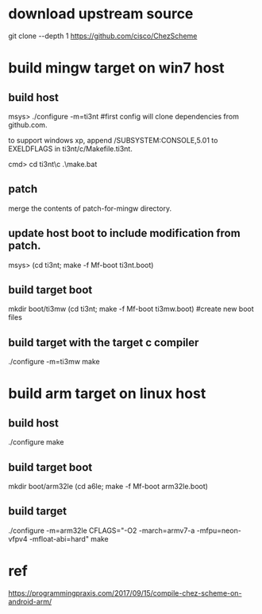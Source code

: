 # download upstream source
git clone --depth 1 https://github.com/cisco/ChezScheme

# build mingw target on win7 host


## build host
msys>
 ./configure -m=ti3nt #first config will clone dependencies from github.com.

to support windows xp,
append /SUBSYSTEM:CONSOLE,5.01 to EXELDFLAGS in ti3nt/c/Makefile.ti3nt.

cmd>
 cd ti3nt\c
 .\make.bat

## patch
merge the contents of  patch-for-mingw directory.

## update host boot to include modification from patch.
msys>
 (cd ti3nt; make -f Mf-boot ti3nt.boot)


## build target boot
 mkdir boot/ti3mw
 (cd ti3nt; make -f Mf-boot ti3mw.boot) #create new boot files
 

## build target with the target c compiler
./configure -m=ti3mw
make

# build arm target on linux host

## build host
./configure
make


## build target boot
mkdir boot/arm32le
(cd a6le; make -f Mf-boot arm32le.boot)

## build target
./configure -m=arm32le CFLAGS="-O2 -march=armv7-a -mfpu=neon-vfpv4 -mfloat-abi=hard"
make

# ref
https://programmingpraxis.com/2017/09/15/compile-chez-scheme-on-android-arm/
